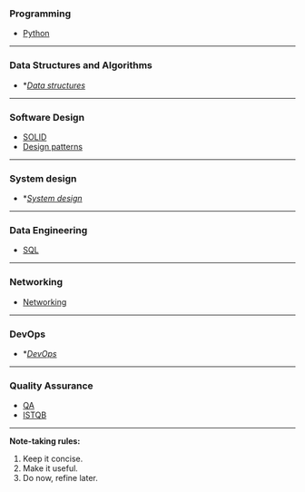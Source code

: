 ### Programming
- [Python](programming/python/python.md)
- ---
### Data Structures and Algorithms
- **[Data structures](data-structures-and-algorithms/data_structures.md)*
- ---
### Software Design
- [SOLID](software-design/solid.md)
- [Design patterns](software-design/design_patterns.md)
- ---
### System design
- **[System design](system-design/system_design.md)*
- ---
### Data Engineering
- [SQL](data-engineering/sql.md)
- ---
### Networking
- [Networking](networking/networking.md)
- ---
### DevOps
- **[DevOps](devops/devops.md)*
- ---
### Quality Assurance
- [QA](qauality-assurance/qa.md)
- [ISTQB](qauality-assurance/istqb.md)
- ---

**Note-taking rules:**
1. Keep it concise.
1. Make it useful.
1. Do now, refine later.